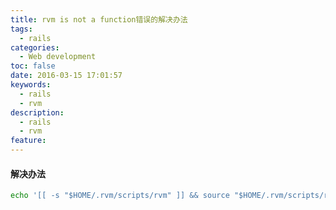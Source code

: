 ```yaml
---
title: rvm is not a function错误的解决办法
tags:
  - rails
categories:
  - Web development
toc: false
date: 2016-03-15 17:01:57
keywords:
  - rails
  - rvm
description:
  - rails
  - rvm
feature:
---
```


#### 解决办法
``` bash
echo '[[ -s "$HOME/.rvm/scripts/rvm" ]] && source "$HOME/.rvm/scripts/rvm"'>>~/.zshrc
```

